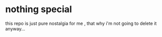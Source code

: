 # nothing special

this repo is just pure nostalgia for me , that why i'm not going to delete it anyway...
